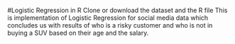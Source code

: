 #Logistic Regression in R
Clone or download the dataset and the R file
This is implementation of Logistic Regression for social media data which concludes us with results of who is a risky customer and who is not in buying a SUV based on their age and the salary.
